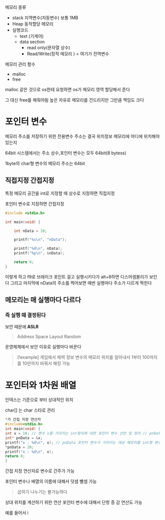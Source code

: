 메모리 종류
- stack 지역변수(자동변수) 보통 1MB
- Heap 동적할당 메모리
- 실행코드
	- text (기계어)
	- data section 
		- read only(문자열 상수)
		- Read/Write(정적 메모리 ) = 여기가 전역변수 


메모리 관리 함수 
- malloc 
- free

malloc 같은 것으로 os한테 요청하면 os가 메모리 영역 할당해서 준다 

그 대신 free를 해줘야됨 높은 자유로 메모리를 건드리지만 그만큼 책임도 크다 

# 포인터 변수

메모리 주소를 저장하기 위한 전용변수 
주소는 결국 위치정보 메모리에 어디에 위치해야있는지 

64bit 시스템에서는 주소 상수,포인터 변수는 모두 64bit(8 bytess)

1byte의 char형 변수의 메모리 주소는 64bit

## 직접지정 간접지정 

특정 메모리 공간을 int로 지정할 때 상수로 지정하면 직접지정 

포인터 변수로 지정하면 간접지정 


```c
#include <stdio.h>

int main(void) {

	int nData = 10;

	printf("%s\n", "nData");

	printf("%d\n", nData);
	printf("%p\n", &nData);

	return 0;
}
```

이렇게 하고 f9로 브레이크 포인트 걸고 실행시키다가 alt+8하면 
디스어셈블리가 보인다 그리고 마지막에 nData의 주소를 찍어보면 
매번 실행마다 주소가 다르게 찍힌다 

## 메모리는 매 실행마다 다르다 
### 즉 실행 때 결정된다 

보안 때문에 **ASLR**
> Address Space Layout Random 

운영체제에서 보안 이유로 실행마다 바꾼다 

> [!example]
> 게임에서 체력 정보 변수의 메모리 위치를 알아내서 1부터 100까지를 10만까지 바꿔서 해킹 가능 


# 포인터와 1차원 배열 

인덱스는 기준으로 부터 상대적인 위치 

char[] 는 char 스타로 관리
```c
*가 간접 지정 연산자
#include<stdio.h> 
int main(void) { 
int x = 10; // 변수 x를 가리키는 int형식에 대한 포인터 변수 선언 및 정의 // pnData 에 x의 주소가 저장 
int* pnData = &x; 
printf("x : %d\n", x); // pnData 포인터 변수가 가리키는 대상 메모리를 int형 변수로 간접지정하고 20을 대입한다. // 현재 가리키는 대상 메모리는 변수 x의 메모리이므로 x의 값은 20이 된다. 
*pnData = 20; 
printf("x : %d\n", x); 
return 0; 
}

```

간접 지정 연산자로 변수로 간주가 가능 

포인터 변수나 배열의 이름에 대해서 덧셈 뺼셈 가능 

> 곱하기 나누기는 불가능하다 

상대 위치를 계산하기 위한 연산 
포인터 변수에 대해서 단항 증 감 연산도 가능 

예를 들어서 i